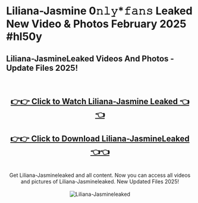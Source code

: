 # Liliana-Jasmine 0𝚗𝚕𝚢*𝚏𝚊𝚗𝚜 Leaked New Video & Photos February 2025 #hl50y

<h2>Liliana-JasmineLeaked Videos And Photos - Update Files 2025!</h2>
<br>
<div align="center">
<h2><a href="https://mediaupload.pro?title=Liliana-Jasmine&ref=11F" rel="nofollow">👉👉 Click to Watch Liliana-Jasmine Leaked 👈👈</a></h2>
<h2><a href="https://mediaupload.pro?title=Liliana-Jasmine&ref=11F" rel="nofollow">👉👉 Click to Download Liliana-JasmineLeaked 👈👈</a></h2>
<br>
Get Liliana-Jasmineleaked and all content. Now you can access all videos and pictures of Liliana-Jasmineleaked. New Updated Files 2025!
<br>
<br>
<a href="https://mediaupload.pro?title=Liliana-Jasmine&ref=11F" rel="nofollow" data-target="animated-image.originalLink"><img src="https://i.ibb.co/Gkj2r4b/banner.png" alt="Liliana-Jasmineleaked" style="max-width: 100%; display: inline-block;" data-target="animated-image.originalImage"></a>
</div>
<br>

